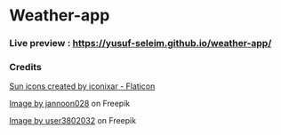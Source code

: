 # Weather-app

### Live preview : https://yusuf-seleim.github.io/weather-app/

### Credits
<a href="https://www.flaticon.com/free-icons/sun" title="sun icons">Sun icons created by iconixar - Flaticon</a>

<a href="https://www.freepik.com/free-photo/cloud-blue-sky_1017702.htm#query=sunny&position=7&from_view=search&track=sph">Image by jannoon028</a> on Freepik

<a href="https://www.freepik.com/free-photo/amazing-beautiful-sky-with-clouds-with-moon_10472853.htm#query=night&position=23&from_view=search&track=sph">Image by user3802032</a> on Freepik
